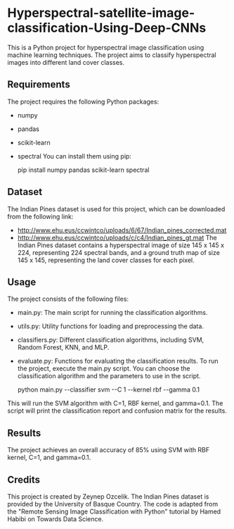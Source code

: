 # Hyperspectral-satellite-image-classification-Using-Deep-CNNs
This is a Python project for hyperspectral image classification using machine learning techniques. The project aims to classify hyperspectral images into different land cover classes.

## Requirements
The project requires the following Python packages:
- numpy
- pandas
- scikit-learn
- spectral
You can install them using pip:

    pip install numpy pandas scikit-learn spectral
## Dataset
The Indian Pines dataset is used for this project, which can be downloaded from the following link:

- http://www.ehu.eus/ccwintco/uploads/6/67/Indian_pines_corrected.mat
- http://www.ehu.eus/ccwintco/uploads/c/c4/Indian_pines_gt.mat
The Indian Pines dataset contains a hyperspectral image of size 145 x 145 x 224, representing 224 spectral bands, and a ground truth map of size 145 x 145, representing the land cover classes for each pixel.

## Usage
The project consists of the following files:

- main.py: The main script for running the classification algorithms.
- utils.py: Utility functions for loading and preprocessing the data.
- classifiers.py: Different classification algorithms, including SVM, Random Forest, KNN, and MLP.
- evaluate.py: Functions for evaluating the classification results.
To run the project, execute the main.py script. You can choose the classification algorithm and the parameters to use in the script.

    python main.py --classifier svm --C 1 --kernel rbf --gamma 0.1
    
This will run the SVM algorithm with C=1, RBF kernel, and gamma=0.1. The script will print the classification report and confusion matrix for the results.

## Results
The project achieves an overall accuracy of 85% using SVM with RBF kernel, C=1, and gamma=0.1.

## Credits
This project is created by Zeynep Ozcelik. The Indian Pines dataset is provided by the University of Basque Country. The code is adapted from the "Remote Sensing Image Classification with Python" tutorial by Hamed Habibi on Towards Data Science.
    
  
